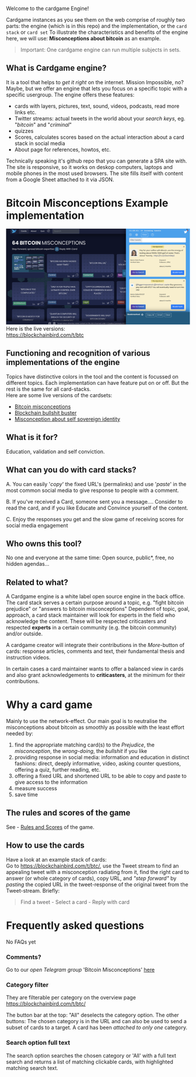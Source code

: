 Welcome to the cardgame Engine!

Cardgame instances as you see them on the web comprise of roughly two parts: the engine (which is in this repo) and the implementation, or the `card stack` or `card set`
To illustrate the characteristics and benefits of the engine here, we will use: **Misconceptions about bitcoin** as an example.

> Important:  One cardgame engine can run multiple subjects in sets.

## What is Cardgame engine?
It is a tool that helps to _get it right_ on the internet. Mission Impossible, no?\
Maybe, but we offer an engine that lets you focus on a specific topic with a specific usergroup. The engine offers these features:
- cards with layers, pictures, text, sound, videos, podcasts, read more links etc.
- Twitter streams: actual tweets in the world about your _search keys_, eg. "_bitcoin_" and "_criminal_"
- quizzes
- Scores, calculates scores based on the actual interaction about a card stack in social media
- About page for references, howtos, etc.

Technically speaking it's github repo that you can generate a SPA site with. The site is responsive, so it works on deskop computers, laptops and mobile phones in the most used browsers. The site fills itself with content from a Google Sheet attached to it via JSON.

# Bitcoin Misconceptions Example implementation
![Opening screen Cardgame Prejudice BTC](../Images/Opening-screen-Cardgame-Twitter-Stream-BTC.png)\
Here is the live versions:\
https://blockchainbird.com/t/btc

## Functioning and recognition of various implementations of the engine
Topics have distinctive colors in the tool and the content is focussed on different topics. Each implementation can have feature put on or off. But the rest is the same for all card-stacks.\
Here are some live versions of the cardsets:
* [Bitcoin misconceptions](https://blockchainbird.com/t/btc/)
* [Blockchain bullshit buster](https://blockchainbird.com/t/bcb/)
* [Misconception about self sovereign identity](https://blockchainbird.com/t/id/)

## What is it for?
Education, validation and self conviction.

## What can you do with card stacks?
A. You can easily '_copy_' the fixed URL's (permalinks) and use '_paste_' in the most common social media to give response to people with a comment.

B. If you've received a Card, someone sent you a message....  Consider to read the card, and if you like Educate and Convince yourself of the content.

C. Enjoy the responses you get and the slow game of receiving scores for social media engagement

## Who owns this tool? 
No one and everyone at the same time: Open source, public*, free, no hidden agendas...

## Related to what?
A Cardgame engine is a white label open source engine in the back office. The card stack serves a certain purpose around a topic, e.g. "fight bitcoin prejudice" or "answers to bitcoin misconceptions" Dependent of topic, goal, approach, a card stack maintainer will look for experts in the field who acknowledge the content. These will be  respected criticasters and respected **experts** in a certain community (e.g. the bitcoin community) and/or outside.


A cardgame creator will integrate their contributions in the _More_-button of cards: response articles, comments and text, their fundamental thesis and instruction videos.

In certain cases a card maintainer wants to offer a balanced view in cards and also grant acknowledgements to **criticasters**, at the minimum for their contributions.

# Why a card game
Mainly to use the network-effect. Our main goal is to neutralise the misconceptions about bitcoin as smoothly as possible with the least effort needed by:<br/>
1. find the appropriate matching card(s) to the _Prejudice_, the _misconception_, the _wrong-doing_, the _bullshit_ if you like 
2. providing response in social media: information and education in distinct fashions: direct, deeply informative, video, asking counter questions, offering a quiz, further reading, etc.
3. offering a fixed URL and shortened URL to be able to copy and paste to give access to the information
4. measure success
5. save time

## The rules and scores of the game
See - [Rules and Scores](rules-game-scores.md) of the game.

## How to use the cards
Have a look at an example stack of cards:\
Go to https://blockchainbird.com/t/btc/, use the Tweet stream to find an appealing tweet with a misconception radiating from it, find the right card to answer (or whole category of cards), copy URL, and *"step forward"* by _pasting_ the copied URL in the tweet-response of the original tweet from the Tweet-stream. Briefly:
> Find a tweet - Select a card - Reply with card 

# Frequently asked questions
No FAQs yet

### Comments? 
Go to our *open Telegram group* 'Bitcoin Misconceptions' [here](https://t.me/bcbird)

### Category filter
They are filterable per category on the overview page https://blockchainbird.com/t/btc/ 

The button bar at the top: "All" deselects the category option. The other buttons: The chosen category is in the URL and can also be used to send a subset of cards to a target. A card has been _attached to only one_ category.

### Search option full text
The search option searches the chosen category or 'All' with a full text search and returns a list of matching clickable cards, with highlighted matching search text.
